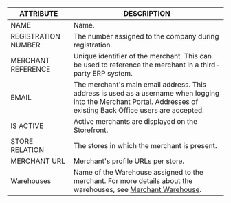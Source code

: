 | ATTRIBUTE | DESCRIPTION |
|-|-|
| NAME | Name. |
| REGISTRATION NUMBER | The number assigned to the company during registration. |
| MERCHANT REFERENCE | Unique identifier of the merchant. This can be used to reference the merchant in a third-party ERP system. |
| EMAIL | The merchant's main email address. This address is used as a username when logging into the Merchant Portal. Addresses of existing Back Office users are accepted. |
| IS ACTIVE | Active merchants are displayed on the Storefront. |
| STORE RELATION | The stores in which the merchant is present. |
| MERCHANT URL | Merchant's profile URLs per store. |
| Warehouses | Name of the Warehouse assigned to the merchant. For more details about the warehouses, see [Merchant Warehouse](/docs/pbc/all/warehouse-management-system/{{page.version}}/marketplace/marketplace-inventory-management-feature-overview.html#marketplace-warehouse-management). |
